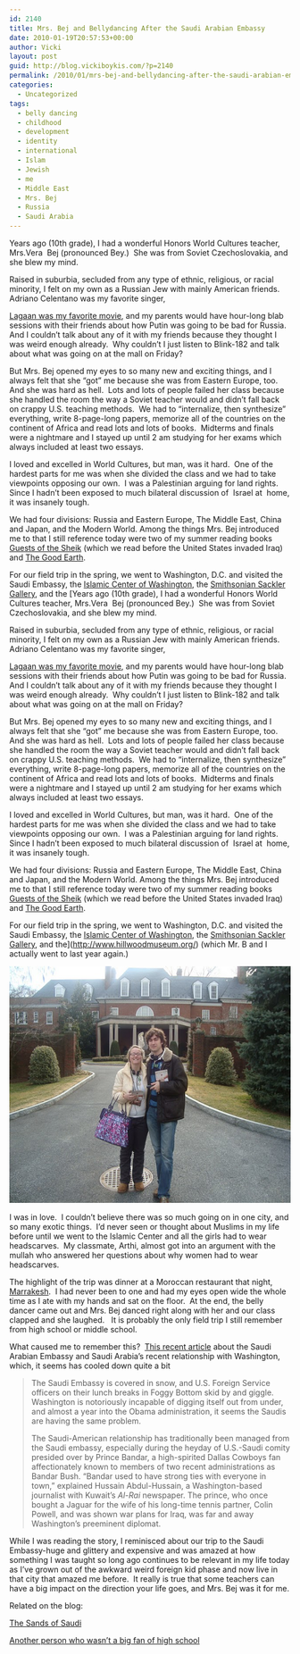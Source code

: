 ```yaml
---
id: 2140
title: Mrs. Bej and Bellydancing After the Saudi Arabian Embassy
date: 2010-01-19T20:57:53+00:00
author: Vicki
layout: post
guid: http://blog.vickiboykis.com/?p=2140
permalink: /2010/01/mrs-bej-and-bellydancing-after-the-saudi-arabian-embassy/
categories:
  - Uncategorized
tags:
  - belly dancing
  - childhood
  - development
  - identity
  - international
  - Islam
  - Jewish
  - me
  - Middle East
  - Mrs. Bej
  - Russia
  - Saudi Arabia
---
```

Years ago (10th grade), I had a wonderful Honors World Cultures teacher, Mrs.Vera  Bej (pronounced Bey.)  She was from Soviet Czechoslovakia, and she blew my mind.

Raised in suburbia, secluded from any type of ethnic, religious, or racial minority, I felt on my own as a Russian Jew with mainly American friends. Adriano Celentano was my favorite singer, [](http://blog.vickiboykis.com/2009/06/12/a-russian-in-bollywood/)
  

  
[](http://blog.vickiboykis.com/2009/06/12/a-russian-in-bollywood/)

[Lagaan was my favorite movie](http://blog.vickiboykis.com/2009/06/12/a-russian-in-bollywood/), and my parents would have hour-long blab sessions with their friends about how Putin was going to be bad for Russia.  And I couldn&#8217;t talk about any of it with my friends because they thought I was weird enough already.  Why couldn&#8217;t I just listen to Blink-182 and talk about what was going on at the mall on Friday?

But Mrs. Bej opened my eyes to so many new and exciting things, and I always felt that she &#8220;got&#8221; me because she was from Eastern Europe, too.  And she was hard as hell.  Lots and lots of people failed her class because she handled the room the way a Soviet teacher would and didn&#8217;t fall back on crappy U.S. teaching methods.  We had to &#8220;internalize, then synthesize&#8221; everything, write 8-page-long papers, memorize all of the countries on the continent of Africa and read lots and lots of books.  Midterms and finals were a nightmare and I stayed up until 2 am studying for her exams which always included at least two essays.

I loved and excelled in World Cultures, but man, was it hard.  One of the hardest parts for me was when she divided the class and we had to take viewpoints opposing our own.  I was a Palestinian arguing for land rights.  Since I hadn&#8217;t been exposed to much bilateral discussion of  Israel at  home, it was insanely tough.

We had four divisions: Russia and Eastern Europe, The Middle East, China and Japan, and the Modern World. Among the things Mrs. Bej introduced me to that I still reference today were two of my summer reading books [Guests of the Sheik](http://www.amazon.com/Guests-Sheik-Ethnography-Iraqi-Village/dp/0385014856) (which we read before the United States invaded Iraq) and [The Good Earth](http://en.wikipedia.org/wiki/The_Good_Earth).

For our field trip in the spring, we went to Washington, D.C. and visited the Saudi Embassy, the [Islamic Center of Washington](http://www.theislamiccenter.com/), the [Smithsonian Sackler Gallery](http://www.asia.si.edu/), and the [Years ago (10th grade), I had a wonderful Honors World Cultures teacher, Mrs.Vera  Bej (pronounced Bey.)  She was from Soviet Czechoslovakia, and she blew my mind.

Raised in suburbia, secluded from any type of ethnic, religious, or racial minority, I felt on my own as a Russian Jew with mainly American friends. Adriano Celentano was my favorite singer, [](http://blog.vickiboykis.com/2009/06/12/a-russian-in-bollywood/)
  

  
[](http://blog.vickiboykis.com/2009/06/12/a-russian-in-bollywood/)

[Lagaan was my favorite movie](http://blog.vickiboykis.com/2009/06/12/a-russian-in-bollywood/), and my parents would have hour-long blab sessions with their friends about how Putin was going to be bad for Russia.  And I couldn&#8217;t talk about any of it with my friends because they thought I was weird enough already.  Why couldn&#8217;t I just listen to Blink-182 and talk about what was going on at the mall on Friday?

But Mrs. Bej opened my eyes to so many new and exciting things, and I always felt that she &#8220;got&#8221; me because she was from Eastern Europe, too.  And she was hard as hell.  Lots and lots of people failed her class because she handled the room the way a Soviet teacher would and didn&#8217;t fall back on crappy U.S. teaching methods.  We had to &#8220;internalize, then synthesize&#8221; everything, write 8-page-long papers, memorize all of the countries on the continent of Africa and read lots and lots of books.  Midterms and finals were a nightmare and I stayed up until 2 am studying for her exams which always included at least two essays.

I loved and excelled in World Cultures, but man, was it hard.  One of the hardest parts for me was when she divided the class and we had to take viewpoints opposing our own.  I was a Palestinian arguing for land rights.  Since I hadn&#8217;t been exposed to much bilateral discussion of  Israel at  home, it was insanely tough.

We had four divisions: Russia and Eastern Europe, The Middle East, China and Japan, and the Modern World. Among the things Mrs. Bej introduced me to that I still reference today were two of my summer reading books [Guests of the Sheik](http://www.amazon.com/Guests-Sheik-Ethnography-Iraqi-Village/dp/0385014856) (which we read before the United States invaded Iraq) and [The Good Earth](http://en.wikipedia.org/wiki/The_Good_Earth).

For our field trip in the spring, we went to Washington, D.C. and visited the Saudi Embassy, the [Islamic Center of Washington](http://www.theislamiccenter.com/), the [Smithsonian Sackler Gallery](http://www.asia.si.edu/), and the](http://www.hillwoodmuseum.org/) (which Mr. B and I actually went to last year again.)

[<img class="aligncenter size-full wp-image-2144" title="HillwoodJPG" src="https://raw.githubusercontent.com/veekaybee/wlb/gh-pages/assets/images/2010/01/HillwoodJPG.jpg" alt="" width="564" height="424" />](https://raw.githubusercontent.com/veekaybee/wlb/gh-pages/assets/images/2010/01/HillwoodJPG.jpg)

I was in love.  I couldn&#8217;t believe there was so much going on in one city, and so many exotic things.  I&#8217;d never seen or thought about Muslims in my life before until we went to the Islamic Center and all the girls had to wear headscarves.  My classmate, Arthi, almost got into an argument with the mullah who answered her questions about why women had to wear headscarves.

The highlight of the trip was dinner at a Moroccan restaurant that night, [Marrakesh](http://www.marrakesh.us/).  I had never been to one and had my eyes open wide the whole time as I ate with my hands and sat on the floor.  At the end, the belly dancer came out and Mrs. Bej danced right along with her and our class clapped and she laughed.   It is probably the only field trip I still remember from high school or middle school.

What caused me to remember this?  [This recent article](http://www.tabletmag.com/news-and-politics/23814/cold-desert-nights/) about the Saudi Arabian Embassy and Saudi Arabia&#8217;s recent relationship with Washington, which, it seems has cooled down quite a bit

> The Saudi Embassy is covered in snow, and U.S. Foreign Service officers on their lunch breaks in Foggy Bottom skid by and giggle. Washington is notoriously incapable of digging itself out from under, and almost a year into the Obama administration, it seems the Saudis are having the same problem.
> 
> The Saudi-American relationship has traditionally been managed from the Saudi embassy, especially during the heyday of U.S.-Saudi comity presided over by Prince Bandar, a high-spirited Dallas Cowboys fan affectionately known to members of two recent administrations as Bandar Bush. “Bandar used to have strong ties with everyone in town,” explained Hussain Abdul-Hussain, a Washington-based journalist with Kuwait’s _Al-Rai_ newspaper. The prince, who once bought a Jaguar for the wife of his long-time tennis partner, Colin Powell, and was shown war plans for Iraq, was far and away Washington’s preeminent diplomat.

While I was reading the story, I reminisced about our trip to the Saudi Embassy-huge and glittery and expensive and was amazed at how something I was taught so long ago continues to be relevant in my life today as I&#8217;ve grown out of the awkward weird foreign kid phase and now live in that city that amazed me before.  It really is true that some teachers can have a big impact on the direction your life goes, and Mrs. Bej was it for me.

Related on the blog:

[The Sands of Saudi](http://blog.vickiboykis.com/2009/06/23/sands-of-saudi/)
  
[Another person who wasn&#8217;t a big fan of high school](http://blog.vickiboykis.com/2009/10/26/author-interview-hannah-friedman/)